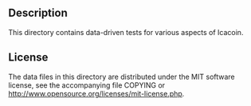 Description
------------

This directory contains data-driven tests for various aspects of Icacoin.

License
--------

The data files in this directory are distributed under the MIT software
license, see the accompanying file COPYING or
http://www.opensource.org/licenses/mit-license.php.

